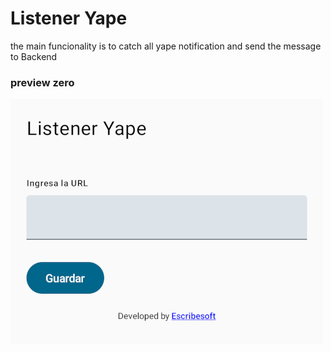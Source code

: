 # Listener Yape

the main funcionality is to catch all yape notification
and send the message to Backend

### preview zero

!["listener yape"](docs/thumbnail.png)


